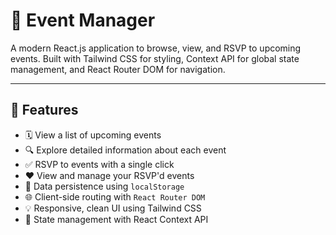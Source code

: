 # 📆 Event Manager

A modern React.js application to browse, view, and RSVP to upcoming events. Built with Tailwind CSS for styling, Context API for global state management, and React Router DOM for navigation.

---
## 🚀 Features

- 🗓️ View a list of upcoming events
- 🔍 Explore detailed information about each event
- ✅ RSVP to events with a single click
- ❤️ View and manage your RSVP'd events
- 💾 Data persistence using `localStorage`
- 🌐 Client-side routing with `React Router DOM`
- 💡 Responsive, clean UI using Tailwind CSS
- 🔄 State management with React Context API

